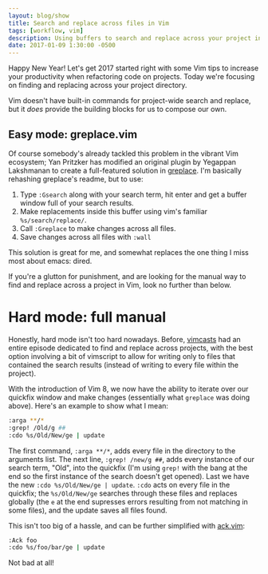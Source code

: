 ```yaml
---
layout: blog/show
title: Search and replace across files in Vim
tags: [workflow, vim]
description: Using buffers to search and replace across your project in Vim
date: 2017-01-09 1:30:00 -0500
---
```


Happy New Year! Let's get 2017 started right with some Vim tips to increase your
productivity when refactoring code on projects. Today we're focusing on finding
and replacing across your project directory.

Vim doesn't have built-in commands for project-wide search and replace, but it
_does_ provide the building blocks for us to compose our own.

## Easy mode: greplace.vim 

Of course somebody's already tackled this problem in the vibrant Vim ecosystem;
Yan Pritzker has modified an original plugin by Yegappan Lakshmanan to create a
full-featured solution in [greplace][greplace]. I'm basically rehashing
greplace's readme, but to use:

[greplace]: https://github.com/skwp/greplace.vim

1. Type `:Gsearch` along with your search term, hit enter and get a buffer
   window full of your search results.
2. Make replacements inside this buffer using vim's familiar
   `%s/search/replace/`.
3. Call `:Greplace` to make changes across all files.
4. Save changes across all files with `:wall`

This solution is great for me, and somewhat replaces the one thing I miss most
about emacs: dired.

If you're a glutton for punishment, and are looking for the manual way to find
and replace across a project in Vim, look no further than below.

# Hard mode: full manual

Honestly, hard mode isn't too hard nowadays. Before, [vimcasts][vimcasts] had an
entire episode dedicated to find and replace across projects, with the best
option involving a bit of vimscript to allow for writing only to files that
contained the search results (instead of writing to every file within the
project).

[vimcasts]: http://vimcasts.org/episodes/project-wide-find-and-replace/

With the introduction of Vim 8, we now have the ability to iterate over our
quickfix window and make changes (essentially what `greplace` was doing above).
Here's an example to show what I mean:

```bash
:arga **/*
:grep! /Old/g ##
:cdo %s/Old/New/ge | update
```

The first command, `:arga **/*`, adds every file in the directory to the
arguments list. The next line, `:grep! /new/g ##`, adds every instance of our
search term, "Old", into the quickfix (I'm using `grep!` with the bang at the
end so the first instance of the search doesn't get opened). Last we have the
new `:cdo %s/Old/New/ge | update`. `:cdo` acts on every file in the quickfix;
the `%s/Old/New/ge` searches through these files and replaces globally (the `e`
at the end supresses errors resulting from not matching in some files), and the
update saves all files found.

This isn't too big of a hassle, and can be further simplified with
[ack.vim][ack]:

[ack]: https://github.com/mileszs/ack.vim

```bash
:Ack foo
:cdo %s/foo/bar/ge | update
```

Not bad at all!

